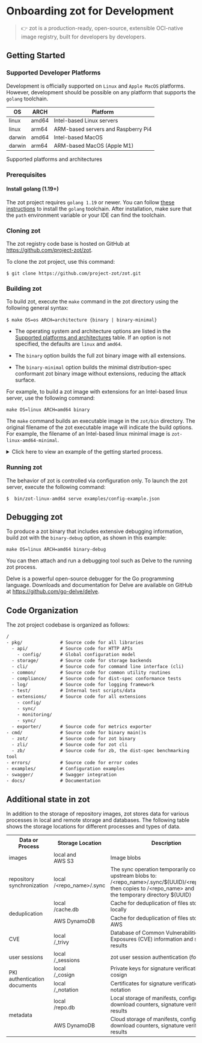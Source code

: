 # Onboarding zot for Development

> :point_right: zot is a production-ready, open-source, extensible OCI-native image registry, built for developers by developers.

## Getting Started

<a name='supported-platforms-zot'></a>

### Supported Developer Platforms

Development is officially supported on `Linux` and `Apple MacOS`
platforms. However, development should be possible on any platform that
supports the `golang` toolchain.

| OS     | ARCH  | Platform                            |
|--------|-------|-------------------------------------|
| linux  | amd64 | Intel-based Linux servers           |
| linux  | arm64 | ARM-based servers and Raspberry Pi4 |
| darwin | amd64 | Intel-based MacOS                   |
| darwin | arm64 | ARM-based MacOS (Apple M1)          |

Supported platforms and architectures

### Prerequisites

#### Install golang (1.19+)

The zot project requires `golang 1.19` or newer. You can follow [these instructions](https://go.dev/learn/) to install the `golang` toolchain.
After installation, make sure that the `path` environment variable or
your IDE can find the toolchain.

### Cloning zot

The zot registry code base is hosted on GitHub at
<https://github.com/project-zot/zot>.

To clone the zot project, use this command:

    $ git clone https://github.com/project-zot/zot.git

### Building zot

To build zot, execute the `make` command in the zot directory using the
following general syntax:

`$ make OS=os ARCH=architecture {binary | binary-minimal}`



-   The operating system and architecture options are listed in the
    [Supported platforms and architectures](#supported-platforms-zot)
    table. If an option is not specified, the defaults are `linux` and
    `amd64`.

-   The `binary` option builds the full zot binary image with all
    extensions.

-   The `binary-minimal` option builds the minimal distribution-spec
    conformant zot binary image without extensions, reducing the attack
    surface.



For example, to build a zot image with extensions for an Intel-based
linux server, use the following command:

    make OS=linux ARCH=amd64 binary

The `make` command builds an executable image in the `zot/bin`
directory. The original filename of the zot executable image will
indicate the build options. For example, the filename of an Intel-based
linux minimal image is `zot-linux-amd64-minimal`.

<details>
  <summary markdown="span">Click here to view an example of the getting started process.</summary>

<p align="center">
  <img width="600" src="https://raw.githubusercontent.com/project-zot/zot/710395377747b93ac11b7d1304cb2ab1059d34f6/demos/multi-arch-getting-started.svg"></img>
</p>

</details>


### Running zot

The behavior of zot is controlled via configuration only. To launch the
zot server, execute the following command:

    $  bin/zot-linux-amd64 serve examples/config-example.json

## Debugging zot

To produce a zot binary that includes extensive debugging information,
build zot with the `binary-debug` option, as shown in this example:

    make OS=linux ARCH=amd64 binary-debug

You can then attach and run a debugging tool such as Delve to the
running zot process.

Delve is a powerful open-source debugger for the Go programming
language. Downloads and documentation for Delve are available on GitHub
at <https://github.com/go-delve/delve>.

## Code Organization

The zot project codebase is organized as follows:

    /
    - pkg/              # Source code for all libraries
      - api/            # Source code for HTTP APIs
        - config/       # Global configuration model
      - storage/        # Source code for storage backends
      - cli/            # Source code for command line interface (cli)
      - common/         # Source code for common utility routines
      - compliance/     # Source code for dist-spec conformance tests
      - log/            # Source code for logging framework
      - test/           # Internal test scripts/data
      - extensions/     # Source code for all extensions
        - config/
        - sync/
        - monitoring/
        - sync/
      - exporter/       # Source code for metrics exporter
    - cmd/              # Source code for binary main()s
      - zot/            # Source code for zot binary
      - zli/            # Source code for zot cli
      - zb/             # Source code for zb, the dist-spec benchmarking tool
    - errors/           # Source code for error codes
    - examples/         # Configuration examples
    - swagger/          # Swagger integration
    - docs/             # Documentation

## Additional state in zot

In addition to the storage of repository images, zot stores data for various processes in local and remote storage and databases.  The following table shows the storage locations for different processes and types of data.

<table>
	<tr>
		<th>Data or Process</th>
		<th>Storage Location</th>
		<th>Description</th>
	</tr>
	<tr>
		<td>images</td>
		<td>local and<br/>AWS S3</td>
		<td>Image blobs</td>
	</tr>
	<tr>
		<td>repository synchronization</td>
		<td>local<br/>/&lt;repo_name&gt;/.sync</td>
		<td>The sync operation temporarily copies the upstream blobs to:<br/> /&lt;repo_name&gt;/.sync/${UUID}/&lt;repo_name&gt;, then copies to /&lt;repo_name&gt; and deletes the temporary directory ${UUID}</td>
	</tr>
	<tr>
	<td rowspan="2">deduplication</td>
		<td>local<br/>/cache.db</td>
		<td>Cache for deduplication of files stored locally</td>
	</tr>
	<tr>
		<td>AWS DynamoDB</td>
		<td>Cache for deduplication of files stored in AWS</td>
	</tr>
	<tr>
		<td>CVE</td>
		<td>local<br/>/_trivy</td>
		<td>Database of Common Vulnerabilities and Exposures (CVE) information and scan results</td>
	</tr>
	<tr>
		<td>user sessions</td>
		<td>local<br/>/_sessions</td>
		<td>zot user session authentication (for zui)</td>
	</tr>
	<tr>
		<td rowspan="2">PKI authentication documents</td>
		<td>local<br/>/_cosign</td>
		<td>Private keys for signature verification using cosign</td>
	</tr>
	<tr>
		<td>local<br/>/_notation</td>
		<td>Certificates for signature verification using notation</td>
	</tr>
	<tr>
	<td rowspan="2">metadata</td>
		<td>local<br/>/repo.db</td>
		<td>Local storage of manifests, configurations, download counters, signature verification results</td>
	</tr>
	<tr>
		<td>AWS DynamoDB</td>
		<td>Cloud storage of manifests, configurations, download counters, signature verification results</td>
	</tr>
</table>
